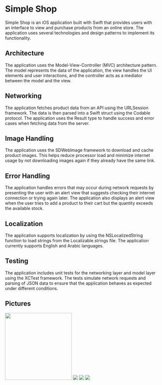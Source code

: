 # Simple Shop

Simple Shop is an iOS application built with Swift that provides users with an interface to view and purchase products from an online store. The application uses several technologies and design patterns to implement its functionality.

## Architecture

The application uses the Model-View-Controller (MVC) architecture pattern. The model represents the data of the application, the view handles the UI elements and user interactions, and the controller acts as a mediator between the model and the view.

## Networking

The application fetches product data from an API using the URLSession framework. The data is then parsed into a Swift struct using the Codable protocol. The application uses the Result type to handle success and error cases when fetching data from the server.

## Image Handling

The application uses the SDWebImage framework to download and cache product images. This helps reduce processor load and minimize internet usage by not downloading images again if they already have the same link.

## Error Handling

The application handles errors that may occur during network requests by presenting the user with an alert view that suggests checking their internet connection or trying again later. The application also displays an alert view when the user tries to add a product to their cart but the quantity exceeds the available stock.

## Localization

The application supports localization by using the NSLocalizedString function to load strings from the Localizable.strings file. The application currently supports English and Arabic languages.

## Testing

The application includes unit tests for the networking layer and model layer using the XCTest framework. The tests simulate network requests and parsing of JSON data to ensure that the application behaves as expected under different conditions.

## Pictures

<img src="https://github.com/Haris-Alsaman/Simple_Shop/blob/main/Pictures/Picture1.png" width="220">
<img src="https://github.com/Haris-Alsaman/Simple_Shop/blob/main/Pictures/Picture2.png" >
<img src="https://github.com/Haris-Alsaman/Simple_Shop/blob/main/Pictures/Picture3.png" >
<img src="https://github.com/Haris-Alsaman/Simple_Shop/blob/main/Pictures/Picture4.png" >
